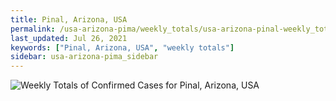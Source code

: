 ```yaml
---
title: Pinal, Arizona, USA
permalink: /usa-arizona-pima/weekly_totals/usa-arizona-pinal-weekly_totals.html
last_updated: Jul 26, 2021
keywords: ["Pinal, Arizona, USA", "weekly totals"]
sidebar: usa-arizona-pima_sidebar
---
```


![Weekly Totals of Confirmed Cases for Pinal, Arizona, USA](/covid_tracker/images/graphs/usa-arizona-pinal-weekly_totals_graph.png)
